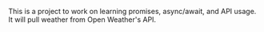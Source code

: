 This is a project to work on learning promises, async/await, and API usage. It
will pull weather from Open Weather's API.
